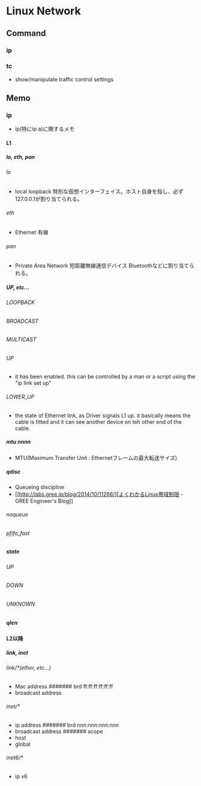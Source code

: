 # Linux Network
## Command
### ip
### tc
- show/manipulate traffic control settings
## Memo
### ip
- ip(特にip a)に関するメモ
#### L1
##### lo, eth, pan
###### lo
- local loopback
  特別な仮想インターフェイス。ホスト自身を指し、必ず127.0.0.1が割り当てられる。
###### eth
- Ethernet
  有線
###### pan
- Private Area Network 短距離無線通信デバイス
  Bluetoothなどに割り当てられる。
  
##### UP, etc...
###### LOOPBACK
###### BROADCAST
###### MULTICAST
###### UP
- it has been enabled.
  this can be controlled by a man or a script using the "ip link set <device> up" 
###### LOWER_UP
- the state of Ethernet link, as Driver signals L1 up.
  it basically means the cable is fitted and it can see another device on teh other end of the cable.
##### mtu nnnn
- MTU(Maximum Transfer Unit : Ethernetフレームの最大転送サイズ)
##### qdisc
- Queueing discipline
- [[http://labs.gree.jp/blog/2014/10/11266/][よくわかるLinux帯域制限 - GREE Engineer's Blog]]
###### noqueue
###### pfifo_fast
##### state
###### UP
###### DOWN
###### UNKNOWN
##### qlen
#### L2以降
##### link, inet
###### link/*(ether, etc...)
- Mac address
####### brd ff:ff:ff:ff:ff:ff
- broadcast address
###### inet/*
- ip address
####### brd nnn:nnn:nnn:nnn
- broadcast address
####### scope
- host
- global
  
###### inet6/*
- ip v6
